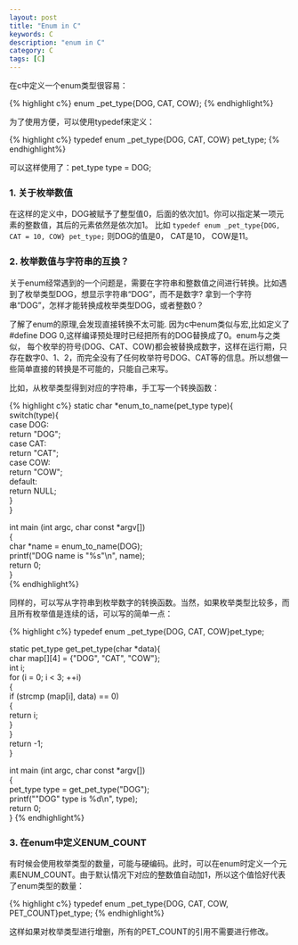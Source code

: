 ```yaml
---
layout: post
title: "Enum in C"
keywords: C
description: "enum in C"
category: C
tags: [C]
---
```

在c中定义一个enum类型很容易：

{% highlight c%}
enum _pet_type{DOG, CAT, COW};
{% endhighlight%}

为了使用方便，可以使用typedef来定义：

{% highlight c%}
typedef enum _pet_type{DOG, CAT, COW} pet_type;
{% endhighlight%}

可以这样使用了：pet_type type = DOG;

### 1. 关于枚举数值
在这样的定义中，DOG被赋予了整型值0，后面的依次加1。你可以指定某一项元素的整数值，其后的元素依然是依次加1。
比如 `typedef enum _pet_type{DOG, CAT = 10, COW} pet_type;`
则DOG的值是0， CAT是10， COW是11。
### 2. 枚举数值与字符串的互换？
关于enum经常遇到的一个问题是，需要在字符串和整数值之间进行转换。比如遇到了枚举类型DOG，想显示字符串“DOG”，而不是数字? 拿到一个字符串“DOG”，怎样才能转换成枚举类型DOG，或者整数0？

了解了enum的原理,会发现直接转换不太可能. 因为c中enum类似与宏,比如定义了#define DOG 0,这样编译预处理时已经把所有的DOG替换成了0。enum与之类似， 每个枚举的符号(DOG、CAT、COW)都会被替换成数字，这样在运行期，只存在数字0、1、2，而完全没有了任何枚举符号DOG、CAT等的信息。所以想做一些简单直接的转换是不可能的，只能自己来写。
 
比如，从枚举类型得到对应的字符串，手工写一个转换函数：

{% highlight c%}
static char *enum_to_name(pet_type type){  
    switch(type){  
        case DOG:  
        return "DOG";  
        case CAT:  
        return "CAT";  
        case COW:  
        return "COW";  
        default:  
        return NULL;  
    }  
}  
  
int main (int argc, char const *argv[])  
{  
    char *name = enum_to_name(DOG);  
    printf("DOG name is \"%s\"\n", name);  
    return 0;  
}   
{% endhighlight%}

同样的，可以写从字符串到枚举数字的转换函数。当然，如果枚举类型比较多，而且所有枚举值是连续的话，可以写的简单一点：

{% highlight c%}
typedef enum _pet_type{DOG, CAT, COW}pet_type;  
  
static pet_type get_pet_type(char *data){  
    char map[][4] = {"DOG", "CAT", "COW"};  
    int i;  
    for (i = 0; i < 3; ++i)  
        {  
        if (strcmp (map[i], data) == 0)  
        {  
        return i;  
        }  
    }  
    return -1;  
}  
  
int main (int argc, char const *argv[])  
{  
    pet_type type = get_pet_type("DOG");  
    printf("\"DOG\" type is %d\n", type);  
    return 0;  
}
{% endhighlight%}

### 3. 在enum中定义ENUM_COUNT
有时候会使用枚举类型的数量，可能与硬编码。此时，可以在enum时定义一个元素ENUM_COUNT。由于默认情况下对应的整数值自动加1，所以这个值恰好代表了enum类型的数量：

{% highlight c%}
typedef enum _pet_type{DOG, CAT, COW, PET_COUNT}pet_type;
{% endhighlight%}

这样如果对枚举类型进行增删，所有的PET_COUNT的引用不需要进行修改。